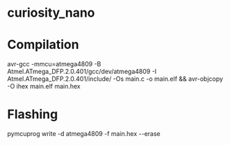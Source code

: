 # curiosity_nano
# Compilation

avr-gcc -mmcu=atmega4809 -B Atmel.ATmega_DFP.2.0.401/gcc/dev/atmega4809 -I Atmel.ATmega_DFP.2.0.401/include/ -Os main.c -o main.elf && avr-objcopy -O ihex main.elf main.hex

# Flashing

pymcuprog write -d atmega4809 -f main.hex --erase
